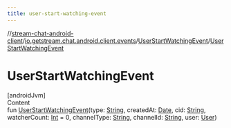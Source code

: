 ```yaml
---
title: user-start-watching-event
---
```

//[stream-chat-android-client](../../../index.md)/[io.getstream.chat.android.client.events](../index.md)/[UserStartWatchingEvent](index.md)/[UserStartWatchingEvent](UserStartWatchingEvent.md)



# UserStartWatchingEvent  
[androidJvm]  
Content  
fun [UserStartWatchingEvent](UserStartWatchingEvent.md)(type: [String](https://kotlinlang.org/api/latest/jvm/stdlib/kotlin/-string/index.html), createdAt: [Date](https://developer.android.com/reference/kotlin/java/util/Date.html), cid: [String](https://kotlinlang.org/api/latest/jvm/stdlib/kotlin/-string/index.html), watcherCount: [Int](https://kotlinlang.org/api/latest/jvm/stdlib/kotlin/-int/index.html) = 0, channelType: [String](https://kotlinlang.org/api/latest/jvm/stdlib/kotlin/-string/index.html), channelId: [String](https://kotlinlang.org/api/latest/jvm/stdlib/kotlin/-string/index.html), user: [User](../../io.getstream.chat.android.client.models/User/index.md))  




